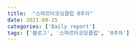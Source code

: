 ```yaml
---
title:  "스파르타코딩클럽 0주차"
date: 2021-09-15
categories: ['Daily report']
tags: ['블로그', '스파르타코딩클럽', '0주차']
---
```

